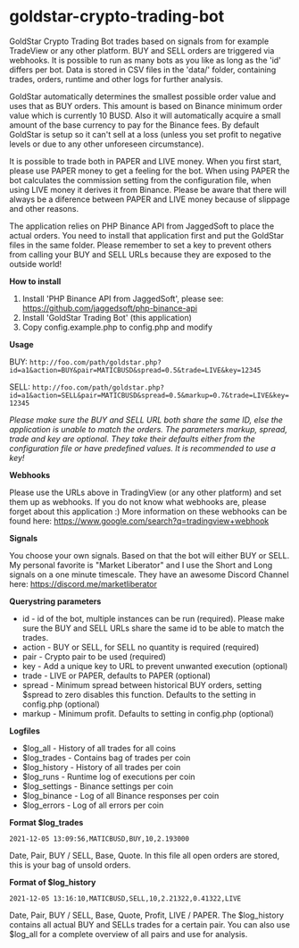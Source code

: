 # goldstar-crypto-trading-bot
GoldStar Crypto Trading Bot trades based on signals from for example TradeView or any other platform. BUY and SELL orders are triggered via webhooks. It is possible to run as many bots as you like as long as the 'id' differs per bot. Data is stored in CSV files in the 'data/' folder, containing trades, orders, runtime and other logs for further analysis. 

GoldStar automatically determines the smallest possible order value and uses that as BUY orders. This amount is based on Binance minimum order value which is currently 10 BUSD. Also it will automatically acquire a small amount of the base currency to pay for the Binance fees. By default GoldStar is setup so it can't sell at a loss (unless you set profit to negative levels or due to any other unforeseen circumstance).

It is possible to trade both in PAPER and LIVE money. When you first start, please use PAPER money to get a feeling for the bot. When using PAPER the bot calculates the commission setting from the configuration file, when using LIVE money it derives it from Binance. Please be aware that there will always be a diference between PAPER and LIVE money because of slippage and other reasons.

The application relies on PHP Binance API from JaggedSoft to place the actual orders. You need to install that application first and put the GoldStar files in the same folder. Please remember to set a key to prevent others from calling your BUY and SELL URLs because they are exposed to the outside world!

**How to install**

1) Install 'PHP Binance API from JaggedSoft', please see: https://github.com/jaggedsoft/php-binance-api
2) Install 'GoldStar Trading Bot' (this application)
3) Copy config.example.php to config.php and modify

**Usage**

BUY:
`http://foo.com/path/goldstar.php?id=a1&action=BUY&pair=MATICBUSD&spread=0.5&trade=LIVE&key=12345`

SELL:
`http://foo.com/path/goldstar.php?id=a1&action=SELL&pair=MATICBUSD&spread=0.5&markup=0.7&trade=LIVE&key=12345`

*Please make sure the BUY and SELL URL both share the same ID, else the application is unable to match the orders. The parameters markup, spread, trade and key are optional. They take their defaults either from the configuration file or have predefined values. It is recommended to use a key!*

**Webhooks**

Please use the URLs above in TradingView (or any other platform) and set them up as webhooks. If you do not know what webhooks are, please forget about this application :) More information on these webhooks can be found here: https://www.google.com/search?q=tradingview+webhook

**Signals**

You choose your own signals. Based on that the bot will either BUY or SELL. My personal favorite is "Market Liberator" and I use the Short and Long signals on a one minute timescale. They have an awesome Discord Channel here: https://discord.me/marketliberator

**Querystring parameters**

- id       - id of the bot, multiple instances can be run (required). Please make sure the BUY and SELL URLs share the same id to be able to match the trades.
- action   - BUY or SELL, for SELL no quantity is required (required)
- pair     - Crypto pair to be used (required)
- key      - Add a unique key to URL to prevent unwanted execution (optional)
- trade    - LIVE or PAPER, defaults to PAPER (optional)
- spread   - Minimum spread between historical BUY orders, setting $spread to zero disables this function. Defaults to the setting in config.php (optional)
- markup   - Minimum profit. Defaults to setting in config.php (optional)

**Logfiles**

- $log_all       - History of all trades for all coins
- $log_trades    - Contains bag of trades per coin
- $log_history   - History of all trades per coin
- $log_runs      - Runtime log of executions per coin
- $log_settings	 - Binance settings per coin
- $log_binance   - Log of all Binance responses per coin
- $log_errors    - Log of all errors per coin

**Format $log_trades**

`2021-12-05 13:09:56,MATICBUSD,BUY,10,2.193000`

Date, Pair, BUY / SELL, Base, Quote. In this file all open orders are stored, this is your bag of unsold orders.

**Format of $log_history**

`2021-12-05 13:16:10,MATICBUSD,SELL,10,2.21322,0.41322,LIVE`

Date, Pair, BUY / SELL, Base, Quote, Profit, LIVE / PAPER. The $log_history contains all actual BUY and SELLs trades for a certain pair. You can also use $log_all for a complete overview of all pairs and use for analysis.
